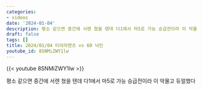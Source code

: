 ```yaml
---
categories:
- videos
date: '2024-01-04'
description: 평소 같으면 중간에 서렌 쳤을 텐데 다1에서 마5로 가능 승급전이라 이 악물고 듀얼했다
draft: false
tags: []
title: 2024/01/04 티아라멘츠 vs 60 낙인
youtube_id: 8SNMiZWY1lw
---
```



{{< youtube 8SNMiZWY1lw >}}

평소 같으면 중간에 서렌 쳤을 텐데 다1에서 마5로 가능 승급전이라 이 악물고 듀얼했다
